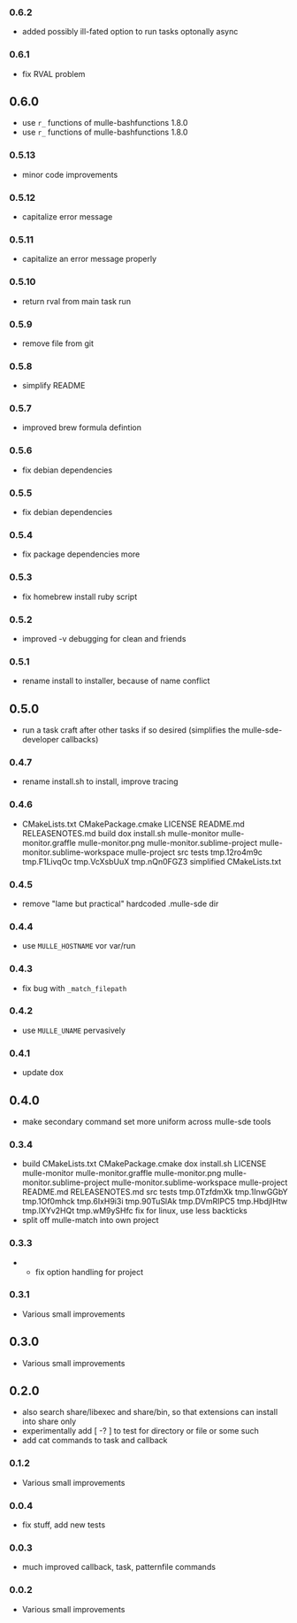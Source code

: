 ### 0.6.2

* added possibly ill-fated option to run tasks optonally async

### 0.6.1

* fix RVAL problem

## 0.6.0

* use `r_` functions of mulle-bashfunctions 1.8.0
* use `r_` functions of mulle-bashfunctions 1.8.0


### 0.5.13

* minor code improvements

### 0.5.12

* capitalize error message

### 0.5.11

* capitalize an error message properly

### 0.5.10

* return rval from main task run

### 0.5.9

* remove file from git

### 0.5.8

* simplify README

### 0.5.7

* improved brew formula defintion

### 0.5.6

* fix debian dependencies

### 0.5.5

* fix debian dependencies

### 0.5.4

* fix package dependencies more

### 0.5.3

* fix homebrew install ruby script

### 0.5.2

* improved -v debugging for clean and friends

### 0.5.1

* rename install to installer, because of name conflict

## 0.5.0

* run a task craft after other tasks if so desired (simplifies the mulle-sde-developer callbacks)


### 0.4.7

* rename install.sh to install, improve tracing

### 0.4.6

* CMakeLists.txt CMakePackage.cmake LICENSE README.md RELEASENOTES.md build dox install.sh mulle-monitor mulle-monitor.graffle mulle-monitor.png mulle-monitor.sublime-project mulle-monitor.sublime-workspace mulle-project src tests tmp.12ro4m9c tmp.F1LivqOc tmp.VcXsbUuX tmp.nQn0FGZ3 simplified CMakeLists.txt

### 0.4.5

* remove "lame but practical" hardcoded .mulle-sde dir

### 0.4.4

* use `MULLE_HOSTNAME` vor var/run

### 0.4.3

* fix bug with `_match_filepath`

### 0.4.2

* use `MULLE_UNAME` pervasively

### 0.4.1

* update dox

## 0.4.0

* make secondary command set more uniform across mulle-sde tools


### 0.3.4

* build CMakeLists.txt CMakePackage.cmake dox install.sh LICENSE mulle-monitor mulle-monitor.graffle mulle-monitor.png mulle-monitor.sublime-project mulle-monitor.sublime-workspace mulle-project README.md RELEASENOTES.md src tests tmp.0TzfdmXk tmp.1InwGGbY tmp.1Of0mhck tmp.6IxH9i3i tmp.90TuSlAk tmp.DVmRIPC5 tmp.HbdjIHtw tmp.lXYv2HQt tmp.wM9ySHfc fix for linux, use less backticks
* split off mulle-match into own project

### 0.3.3

* * fix option handling for project

### 0.3.1

* Various small improvements

## 0.3.0

* Various small improvements


## 0.2.0

* also search share/libexec and share/bin, so that extensions can install into share only
* experimentally add [ -? <pattern> ] to test for directory or file or some such
* add cat commands to task and callback


### 0.1.2

* Various small improvements

### 0.0.4

* fix stuff, add new tests

### 0.0.3

* much improved callback, task, patternfile commands

### 0.0.2

* Various small improvements
